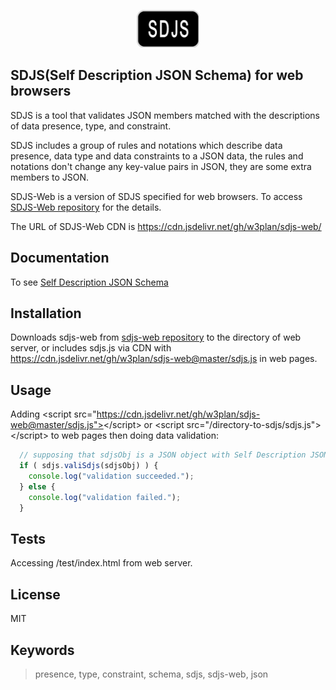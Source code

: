 <p align="center">
  <img width="100" height="60" src="/sdjs-logo.jpg">
</p>

## SDJS(Self Description JSON Schema) for web browsers

SDJS is a tool that validates JSON members matched with the descriptions of data presence, type, and constraint.

SDJS includes a group of rules and notations which describe data presence, data type and data constraints to a JSON data, the rules and notations don't change any key-value pairs in JSON, they are some extra members to JSON.

SDJS-Web is a version of SDJS specified for web browsers. To access [SDJS-Web repository](https://github.com/w3plan/sdjs-web "SDJS-Web") for the details.

The URL of SDJS-Web CDN is https://cdn.jsdelivr.net/gh/w3plan/sdjs-web/

## Documentation

To see [Self Description JSON Schema](https://www.w3plan.net/pfsdjs/ "SDJS documentation")


## Installation

Downloads sdjs-web from [sdjs-web repository](https://github.com/w3plan/sdjs-web "sdjs-web repository") to the directory of web server, or includes sdjs.js via CDN with https://cdn.jsdelivr.net/gh/w3plan/sdjs-web@master/sdjs.js in web pages.


## Usage

Adding &lt;script src="https://cdn.jsdelivr.net/gh/w3plan/sdjs-web@master/sdjs.js"></script&gt; or &lt;script src="/directory-to-sdjs/sdjs.js"&gt;&lt;/script&gt; to web pages then doing data validation:

```javascript
  // supposing that sdjsObj is a JSON object with Self Description JSON Schema
  if ( sdjs.valiSdjs(sdjsObj) ) {
    console.log("validation succeeded.");
  } else {
    console.log("validation failed.");
  }  
```


## Tests

Accessing /test/index.html from web server.


## License

MIT


## Keywords

> presence, type, constraint, schema, sdjs, sdjs-web, json

